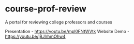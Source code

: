 # course-prof-review
A portal for reviewing college professors and courses

Presentation - https://youtu.be/mpI0FNtWVtk
Website Demo - https://youtu.be/jBJlrhmOhw4
